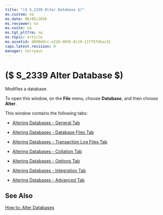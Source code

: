 ```yaml
---
title: "($ S_2339 Alter Database $)"
ms.custom: na
ms.date: 06/05/2016
ms.reviewer: na
ms.suite: na
ms.tgt_pltfrm: na
ms.topic: article
ms.assetid: d898ddcc-a318-4035-8c10-11f75fd5ac32
caps.latest.revision: 8
manager: terryaus
---
```

# ($ S_2339 Alter Database $)
Modifies a database.  
  
 To open this window, on the **File** menu, choose **Database**, and then choose **Alter**.  
  
 This window contains the following tabs:  
  
-   [Altering Databases \- General Tab](../dynamics-nav/Altering-Databases---General-Tab.md)  
  
-   [Altering Databases \- Database Files Tab](../dynamics-nav/Altering-Databases---Database-Files-Tab.md)  
  
-   [Altering Databases \- Transaction Log Files Tab](../dynamics-nav/Altering-Databases---Transaction-Log-Files-Tab.md)  
  
-   [Altering Databases \- Collation Tab](../dynamics-nav/Altering-Databases---Collation-Tab.md)  
  
-   [Altering Databases \- Options Tab](../dynamics-nav/Altering-Databases---Options-Tab.md)  
  
-   [Altering Databases \- Integration Tab](../dynamics-nav/Altering-Databases---Integration-Tab.md)  
  
-   [Altering Databases \- Advanced Tab](../dynamics-nav/Altering-Databases---Advanced-Tab.md)  
  
## See Also  
 [How to: Alter Databases](../Topic/How%20to:%20Alter%20Databases.md)